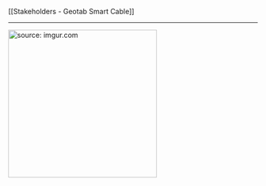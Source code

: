[[Stakeholders - Geotab Smart Cable]]

---

<a href="https://imgur.com/qFYlosK"><img src="https://i.imgur.com/qFYlosK.jpg" title="source: imgur.com" width="300px" /></a>